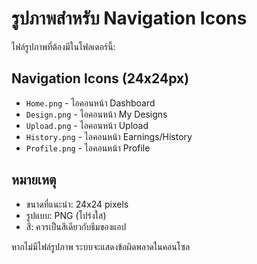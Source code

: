 # รูปภาพสำหรับ Navigation Icons

ไฟล์รูปภาพที่ต้องมีในโฟลเดอร์นี้:

## Navigation Icons (24x24px)
- `Home.png` - ไอคอนหน้า Dashboard
- `Design.png` - ไอคอนหน้า My Designs  
- `Upload.png` - ไอคอนหน้า Upload
- `History.png` - ไอคอนหน้า Earnings/History
- `Profile.png` - ไอคอนหน้า Profile

## หมายเหตุ
- ขนาดที่แนะนำ: 24x24 pixels
- รูปแบบ: PNG (โปร่งใส)
- สี: ควรเป็นสีเดียวกับธีมของแอป

หากไม่มีไฟล์รูปภาพ ระบบจะแสดงข้อผิดพลาดในคอนโซล 